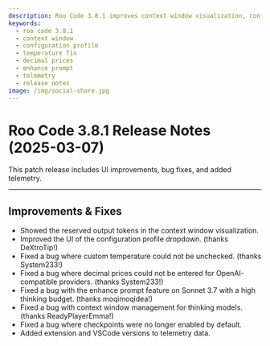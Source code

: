 ```yaml
---
description: Roo Code 3.8.1 improves context window visualization, configuration profile UI, and fixes bugs with custom temperature, decimal prices, and enhance prompt features.
keywords:
  - roo code 3.8.1
  - context window
  - configuration profile
  - temperature fix
  - decimal prices
  - enhance prompt
  - telemetry
  - release notes
image: /img/social-share.jpg
---
```


# Roo Code 3.8.1 Release Notes (2025-03-07)

This patch release includes UI improvements, bug fixes, and added telemetry.

---

## Improvements & Fixes

*   Showed the reserved output tokens in the context window visualization.
*   Improved the UI of the configuration profile dropdown. (thanks DeXtroTip!)
*   Fixed a bug where custom temperature could not be unchecked. (thanks System233!)
*   Fixed a bug where decimal prices could not be entered for OpenAI-compatible providers. (thanks System233!)
*   Fixed a bug with the enhance prompt feature on Sonnet 3.7 with a high thinking budget. (thanks moqimoqidea!)
*   Fixed a bug with context window management for thinking models. (thanks ReadyPlayerEmma!)
*   Fixed a bug where checkpoints were no longer enabled by default.
*   Added extension and VSCode versions to telemetry data.
